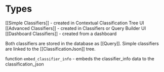 # Types
[[Simple Classifiers]] - created in Contextual Classification Tree UI
[[Advanced Classifiers]] - created in Classifiers or Query Builder UI
[[Dashboard Classifiers]] - created from a dashboard

Both classifiers are stored in the database as [[Query]]. Simple classifiers are linked to the [[ClassificationJson]] tree.

function `embed_classifier_info` - embeds the classifier_info data to the classification_json